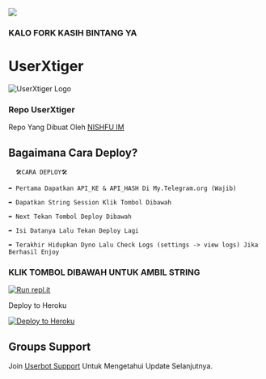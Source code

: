 <a href="https://cooltext.com"><img src="https://telegra.ph/file/fe5239964c7acc0d9ef69.jpg" /></a>






### KALO FORK KASIH BINTANG YA 



# UserXtiger
![UserXtiger Logo](https://telegra.ph/file/fe5239964c7acc0d9ef69.jpg)



### Repo UserXtiger
Repo Yang Dibuat Oleh [NISHFU IM](https://t.me/pachemild) 

## Bagaimana Cara Deploy?

```
  🛠️CARA DEPLOY🛠️

➦ Pertama Dapatkan API_KE & API_HASH Di My.Telegram.org (Wajib)

➦ Dapatkan String Session Klik Tombol Dibawah

➦ Next Tekan Tombol Deploy Dibawah

➦ Isi Datanya Lalu Tekan Deploy Lagi

➦ Terakhir Hidupkan Dyno Lalu Check Logs (settings -> view logs) Jika Berhasil Enjoy 
```






### KLIK TOMBOL DIBAWAH UNTUK AMBIL STRING 

[![Run repl.it](https://img.shields.io/badge/run-string__session.py-blue?style=for-the-badge&logo=repl.it)](https://replit.com/@AftahBagas/Alpha#main.py)



Deploy to Heroku

<p><a href="https://heroku.com/deploy?templatehttps://github.com/nishfu22/UserXtiger"> <img src="https://www.herokucdn.com/deploy/button.svg" alt="Deploy to Heroku" /></a></p>


## Groups Support

Join [Userbot Support](https://t.me/TeamSquadUserbotSupport) Untuk Mengetahui Update Selanjutnya.


